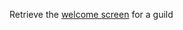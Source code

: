 Retrieve the [welcome screen](https://discord.com/developers/docs/resources/guild#welcome-screen-object) for a guild